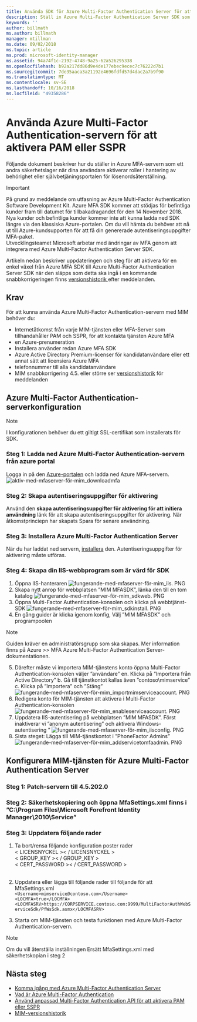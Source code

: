 ```yaml
---
title: Använda SDK för Azure Multi-Factor Authentication Server för att aktivera PAM eller SSPR scenarier | Microsoft Docs
description: Ställ in Azure Multi-Factor Authentication Server SDK som ett andra säkerhetslager när dina användare aktiverar roller i Privileged Access Management och återställning för återställning av lösenord.
keywords: ''
author: billmath
ms.author: billmath
manager: mtillman
ms.date: 09/02/2018
ms.topic: article
ms.prod: microsoft-identity-manager
ms.assetid: 94a74f1c-2192-4748-9a25-62a526295338
ms.openlocfilehash: b92a217dd86d9e4de177ebec9ecec7c76222d7b1
ms.sourcegitcommit: 7de35aaca3a21192e4696fdfd57d4dac2a7b9f90
ms.translationtype: MT
ms.contentlocale: sv-SE
ms.lasthandoff: 10/16/2018
ms.locfileid: "49358286"
---
```

# <a name="use-azure-multi-factor-authentication-server-to-activate-pam-or-sspr"></a>Använda Azure Multi-Factor Authentication-servern för att aktivera PAM eller SSPR
Följande dokument beskriver hur du ställer in Azure MFA-servern som ett andra säkerhetslager när dina användare aktiverar roller i hantering av behörighet eller självbetjäningsportalen för lösenordsåterställning.

> [!IMPORTANT]
> På grund av meddelande om utfasning av Azure Multi-Factor Authentication Software Development Kit. Azure MFA SDK kommer att stödjas för befintliga kunder fram till datumet för tillbakadragandet för den 14 November 2018. Nya kunder och befintliga kunder kommer inte att kunna ladda ned SDK längre via den klassiska Azure-portalen. Om du vill hämta du behöver att nå ut till Azure-kundsupporten för att få din genererade autentiseringsuppgifter MFA-paket. <br> Utvecklingsteamet Microsoft arbetar med ändringar av MFA genom att integrera med Azure Multi-Factor Authentication Server SDK.

Artikeln nedan beskriver uppdateringen och steg för att aktivera för en enkel växel från Azure MFA SDK till Azure Multi-Factor Authentication Server SDK när den släpps som detta ska ingå i en kommande snabbkorrigeringen finns [versionshistorik ](/reference/version-history.md) efter meddelanden. 

## <a name="prerequisites"></a>Krav

För att kunna använda Azure Multi-Factor Authentication-servern med MIM behöver du:

- Internetåtkomst från varje MIM-tjänsten eller MFA-Server som tillhandahåller PAM och SSPR, för att kontakta tjänsten Azure MFA
- en Azure-prenumeration
- Installera använder redan Azure MFA SDK
- Azure Active Directory Premium-licenser för kandidatanvändare eller ett annat sätt att licensiera Azure MFA
- telefonnummer till alla kandidatanvändare
- MIM snabbkorrigering 4.5. eller större ser [versionshistorik](/reference/version-history.md) för meddelanden

## <a name="azure-multi-factor-authentication-server-configuration"></a>Azure Multi-Factor Authentication-serverkonfiguration 
> [!NOTE] 
> I konfigurationen behöver du ett giltigt SSL-certifikat som installerats för SDK. 

### <a name="step-1-download-azure-multi-factor-authentication-server-from-the-azure-portal"></a>Steg 1: Ladda ned Azure Multi-Factor Authentication-servern från azure portal 
Logga in på den [Azure-portalen](https://portal.azure.com/) och ladda ned Azure MFA-servern.
![aktiv-med-mfaserver-för-mim_downloadmfa](media/working-with-mfaserver-for-mim/working-with-mfaserver-for-mim_downloadmfa.PNG)

### <a name="step-2-generate-activation-credentials"></a>Steg 2: Skapa autentiseringsuppgifter för aktivering
Använd den **skapa autentiseringsuppgifter för aktivering för att initiera användning** länk för att skapa autentiseringsuppgifter för aktivering. När åtkomstprinciepn har skapats Spara för senare användning.

### <a name="step-3-install-the-azure-multi-factor-authentication-server"></a>Steg 3: Installera Azure Multi-Factor Authentication Server
När du har laddat ned servern, [installera](https://docs.microsoft.com/en-us/azure/active-directory/authentication/howto-mfaserver-deploy#install-and-configure-the-mfa-server) den.  Autentiseringsuppgifter för aktivering måste utföras. 

### <a name="step-4-create-your-iis-web-application-that-will-host-the-sdk"></a>Steg 4: Skapa din IIS-webbprogram som är värd för SDK
1. Öppna IIS-hanteraren ![fungerande-med-mfaserver-för-mim_iis. PNG](media/working-with-mfaserver-for-mim/working-with-mfaserver-for-mim_iis.PNG)
2.  Skapa nytt anrop för webbplatsen ”MIM MFASDK”, länka den till en tom katalog ![fungerande-med-mfaserver-för-mim_sdkweb. PNG](media/working-with-mfaserver-for-mim/working-with-mfaserver-for-mim_sdkweb.PNG)
3. Öppna Multi-Factor Authentication-konsolen och klicka på webbtjänst-SDK ![fungerande-med-mfaserver-för-mim_sdkinstall. PNG](media/working-with-mfaserver-for-mim/working-with-mfaserver-for-mim_sdkinstall.PNG)
4. En gång guider är klicka igenom konfig, Välj ”MIM MFASDK” och programpoolen

> [!NOTE] 
> Guiden kräver en administratörsgrupp som ska skapas. Mer information finns på Azure >> MFA Azure Multi-Factor Authentication Server-dokumentationen.

5. Därefter måste vi importera MIM-tjänstens konto öppna Multi-Factor Authentication-konsolen väljer ”användare” en. Klicka på ”Importera från Active Directory” b. Gå till tjänstkontot kallas även ”contoso\mimservice” c. Klicka på ”Importera” och ”Stäng” ![fungerande-med-mfaserver-för-mim_importmimserviceaccount. PNG](media/working-with-mfaserver-for-mim/working-with-mfaserver-for-mim_importmimserviceaccount.PNG) 
6. Redigera konto för MIM-tjänsten att aktivera i Multi-Factor Authentication-konsolen ![fungerande-med-mfaserver-för-mim_enableserviceaccount. PNG](media/working-with-mfaserver-for-mim/working-with-mfaserver-for-mim_enableserviceaccount.PNG)
7. Uppdatera IIS-autentisering på webbplatsen ”MIM MFASDK”. Först inaktiverar vi ”anonym autentisering” och aktivera Windows-autentisering ” ![fungerande-med-mfaserver-för-mim_iisconfig. PNG](media/working-with-mfaserver-for-mim/working-with-mfaserver-for-mim_iisconfig.PNG)
8. Sista steget: Lägga till MIM-tjänstkontot i ”PhoneFactor Admins” ![fungerande-med-mfaserver-för-mim_addservicetomfaadmin. PNG](media/working-with-mfaserver-for-mim/working-with-mfaserver-for-mim_addservicetomfaadmin.PNG)

## <a name="configuring-the-mim-service-for-azure-multi-factor-authentication-server"></a>Konfigurera MIM-tjänsten för Azure Multi-Factor Authentication Server 

### <a name="step-1-patch-server-to-452020"></a>Steg 1: Patch-servern till 4.5.202.0
 
### <a name="step-2-backup-and-open-the-mfasettingsxml-located-in-the-cprogram-filesmicrosoft-forefront-identity-manager2010service"></a>Steg 2: Säkerhetskopiering och öppna MfaSettings.xml finns i ”C:\Program Files\Microsoft Forefront Identity Manager\2010\Service”

### <a name="step-3-update-the-following-lines"></a>Steg 3: Uppdatera följande rader
1. Ta bort/rensa följande konfiguration poster rader <br>
&LT; LICENSNYCKEL &GT;&LT; / LICENSNYCKEL &GT;<br>
&LT; GROUP_KEY &GT;&LT; / GROUP_KEY &GT;<br>
&LT; CERT_PASSWORD &GT;&LT; / CERT_PASSWORD &GT;<br>
<CertFilePath></CertFilePath><br>

2. Uppdatera eller lägga till följande rader till följande för att MfaSettings.xml <br>
`<Username>mimservice@contoso.com</Username>` <br>
`<LOCMFA>true</LOCMFA>`<br>
`<LOCMFASRV>https://CORPSERVICE.contoso.com:9999/MultiFactorAuthWebServiceSdk/PfWsSdk.asmx</LOCMFASRV>`

3. Starta om MIM-tjänsten och testa funktionen med Azure Multi-Factor Authentication-servern.

> [!NOTE] 
> Om du vill återställa inställningen Ersätt MfaSettings.xml med säkerhetskopian i steg 2


## <a name="next-steps"></a>Nästa steg

-    [Komma igång med Azure Multi-Factor Authentication Server](https://docs.microsoft.com/en-us/azure/active-directory/authentication/howto-mfaserver-deploy)
- [Vad är Azure Multi-Factor Authentication](https://docs.microsoft.com/azure/multi-factor-authentication/multi-factor-authentication)
- [Använd anpassad Multi-Factor Authentication API för att aktivera PAM eller SSPR](Working-with-custommfaserver-for-mim.md)
- [MIM-versionshistorik](./reference/version-history.md)
